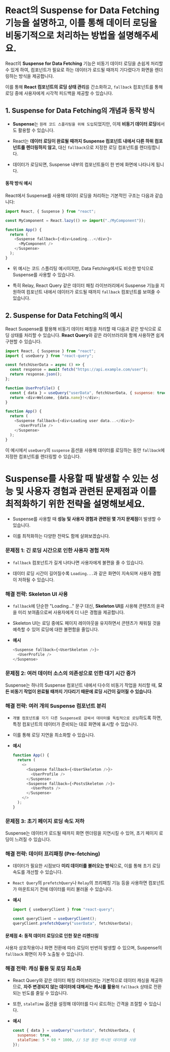 # React의 Suspense for Data Fetching 기능을 설명하고, 이를 통해 데이터 로딩을 비동기적으로 처리하는 방법을 설명해주세요.

React의 **Suspense for Data Fetching** 기능은 비동기 데이터 로딩을 손쉽게 처리할 수 있게 하여, 컴포넌트가 필요로 하는 데이터가 로드될 때까지 기다렸다가 화면을 렌더링하는 방식을 제공합니다.

이를 통해 **React 컴포넌트의 로딩 상태 관리**를 간소화하고, `fallback` 컴포넌트를 통해 로딩 중에 사용자에게 시각적 피드백을 제공할 수 있습니다.

## 1. Suspense for Data Fetching의 개념과 동작 방식

- **Suspense**는 `원래 코드 스플리팅을 위해 도입`되었지만, 이제 **비동기 데이터 로딩**에서도 활용할 수 있습니다.

- React는 **데이터 로딩이 완료될 때까지 Suspense 컴포넌트 내에서 다른 하위 컴포넌트를 렌더링하지 않고**, 대신 `fallback`으로 지정한 로딩 컴포넌트를 렌더링합니다.

- 데이터가 로딩되면, Suspense 내부의 컴포넌트들이 한 번에 화면에 나타나게 됩니다.

#### 동작 방식 예시

React에서 Suspense를 사용해 데이터 로딩을 처리하는 기본적인 구조는 다음과 같습니다:

```javascript
import React, { Suspense } from "react";

const MyComponent = React.lazy(() => import("./MyComponent"));

function App() {
  return (
    <Suspense fallback={<div>Loading...</div>}>
      <MyComponent />
    </Suspense>
  );
}
```

- 위 예시는 코드 스플리팅 예시이지만, Data Fetching에서도 비슷한 방식으로 Suspense를 사용할 수 있습니다.

- 특히 Relay, React Query 같은 데이터 패칭 라이브러리에서 Suspense 기능을 지원하여 컴포넌트 내에서 데이터가 로드될 때까지 `fallback` 컴포넌트를 보여줄 수 있습니다.

## 2. Suspense for Data Fetching의 예시

React Suspense를 활용해 비동기 데이터 패칭을 처리할 때 다음과 같은 방식으로 로딩 상태를 처리할 수 있습니다. **React Query**와 같은 라이브러리와 함께 사용하면 쉽게 구현할 수 있습니다.

```javascript
import React, { Suspense } from "react";
import { useQuery } from "react-query";

const fetchUserData = async () => {
  const response = await fetch("https://api.example.com/user");
  return response.json();
};

function UserProfile() {
  const { data } = useQuery("userData", fetchUserData, { suspense: true });
  return <div>Welcome, {data.name}!</div>;
}

function App() {
  return (
    <Suspense fallback={<div>Loading user data...</div>}>
      <UserProfile />
    </Suspense>
  );
}
```

이 예시에서 `useQuery`의 `suspense` 옵션을 사용해 데이터를 로딩하는 동안 `fallback`에 지정한 컴포넌트를 렌더링할 수 있습니다.

# Suspense를 사용할 때 발생할 수 있는 성능 및 사용자 경험과 관련된 문제점과 이를 최적화하기 위한 전략을 설명해보세요.

- Suspense를 사용할 때 **성능 및 사용자 경험과 관련된 몇 가지 문제점**이 발생할 수 있습니다.

- 이를 최적화하는 다양한 전략도 함께 살펴보겠습니다.

### 문제점 1: 긴 로딩 시간으로 인한 사용자 경험 저하

- `fallback` 컴포넌트가 길게 나타나면 사용자에게 불편을 줄 수 있습니다.

- 데이터 로딩 시간이 길어질수록 `Loading...`과 같은 화면이 지속되며 사용자 경험이 저하될 수 있습니다.

### **해결 전략: Skeleton UI 사용**

- `fallback`에 단순한 "Loading..." 문구 대신, **Skeleton UI**를 사용해 콘텐츠의 윤곽을 미리 보여줌으로써 사용자에게 더 나은 경험을 제공합니다.

- Skeleton UI는 로딩 중에도 페이지 레이아웃을 유지하면서 콘텐츠가 채워질 것을 예측할 수 있어 로딩에 대한 불편함을 줄입니다.

- **예시**
  ```javascript
  <Suspense fallback={<UserSkeleton />}>
    <UserProfile />
  </Suspense>
  ```

### 문제점 2: 여러 데이터 소스의 의존성으로 인한 대기 시간 증가

Suspense는 하나의 Suspense 컴포넌트 내에서 다수의 비동기 작업을 처리할 때, **모든 비동기 작업이 완료될 때까지 기다리기 때문에 로딩 시간이 길어질 수 있습니다**.

### **해결 전략: 여러 개의 Suspense 컴포넌트 분리**

- `개별 컴포넌트를 각기 다른 Suspense로 감싸서 데이터를 독립적으로 로딩`하도록 하면, 특정 컴포넌트의 데이터가 준비되는 대로 화면에 표시할 수 있습니다.
- 이를 통해 로딩 지연을 최소화할 수 있습니다.

- **예시**
  ```javascript
  function App() {
    return (
      <>
        <Suspense fallback={<UserSkeleton />}>
          <UserProfile />
        </Suspense>
        <Suspense fallback={<PostsSkeleton />}>
          <UserPosts />
        </Suspense>
      </>
    );
  }
  ```

### 문제점 3: 초기 페이지 로딩 속도 저하

Suspense는 데이터가 로드될 때까지 화면 렌더링을 지연시킬 수 있어, 초기 페이지 로딩이 느려질 수 있습니다.

### **해결 전략: 데이터 프리패칭 (Pre-fetching)**

- 데이터가 필요한 시점보다 **미리 데이터를 불러오는 방식**으로, 이를 통해 초기 로딩 속도를 개선할 수 있습니다.
- `React Query`의 `prefetchQuery`나 `Relay`의 프리패칭 기능 등을 사용하면 컴포넌트가 마운트되기 전에 데이터를 미리 불러올 수 있습니다.

- **예시**

  ```javascript
  import { useQueryClient } from "react-query";

  const queryClient = useQueryClient();
  queryClient.prefetchQuery("userData", fetchUserData);
  ```

#### 문제점 4: 동적 데이터 로딩으로 인한 잦은 리렌더링

사용자 상호작용이나 화면 전환에 따라 로딩이 빈번히 발생할 수 있으며, Suspense의 `fallback` 화면이 자주 노출될 수 있습니다.

### **해결 전략: 캐싱 활용 및 로딩 최소화**

- React Query와 같은 데이터 패칭 라이브러리는 기본적으로 데이터 캐싱을 제공하므로, **자주 변경되지 않는 데이터에 대해서는 캐시를 활용**해 `fallback` 상태로 전환되는 빈도를 줄일 수 있습니다.
- 또한, `staleTime` 옵션을 설정해 데이터를 다시 로드하는 간격을 조절할 수 있습니다.

- **예시**
  ```javascript
  const { data } = useQuery("userData", fetchUserData, {
    suspense: true,
    staleTime: 5 * 60 * 1000, // 5분 동안 캐시된 데이터를 사용
  });
  ```
